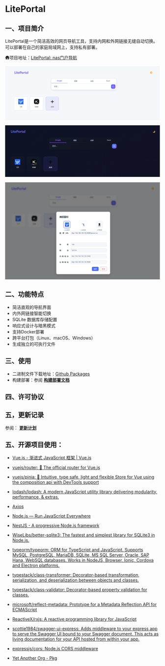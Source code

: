 # LitePortal

## 一、项目简介

LitePortal是一个简洁高效的网页导航工具，支持内网和外网链接无缝自动切换。可以部署在自己的家庭局域网上，支持私有部署。

🛖项目地址：[LitePortal: nas门户导航](https://gitee.com/yumos/LitePortal)



![image-20250823084643150](./docs/image-20250823084643150.png)

![image-20250823084742186](./docs/image-20250823084742186.png)

![image-20250823084848140](./docs/image-20250823084848140.png)

## 二、功能特点

- 简洁直观的导航界面
- 内外网链接智能切换
- SQLite 数据库存储配置
- 响应式设计与暗黑模式
- 支持Docker部署
- 跨平台打包（Linux、macOS、Windows）
- 生成独立的可执行文件

## 三、使用

+ 二进制文件下载地址：[Github Packages](https://github.com/cocolight?tab=packages&repo_name=LitePortal)
+ 构建部署：参阅 [**构建部署文档**](./docs/构建部署文档.md) 

## 四、许可协议



## 五，更新记录

参阅： **[更新计划](./docs/开发计划.md)** 



## 五、开源项目使用：

+ [Vue.js - 渐进式 JavaScript 框架 | Vue.js](https://cn.vuejs.org/)
+ [vuejs/router: 🚦 The official router for Vue.js](https://github.com/vuejs/router)
+ [vuejs/pinia: 🍍 Intuitive, type safe, light and flexible Store for Vue using the composition api with DevTools support](https://github.com/vuejs/pinia)
+ [lodash/lodash: A modern JavaScript utility library delivering modularity, performance, & extras.](https://github.com/lodash/lodash)
+ [Axios](https://axios-http.com/)
+ [Node.js — Run JavaScript Everywhere](https://nodejs.org/zh-cn)
+ [NestJS - A progressive Node.js framework](https://nestjs.com/)
+ [WiseLibs/better-sqlite3: The fastest and simplest library for SQLite3 in Node.js.](https://github.com/WiseLibs/better-sqlite3)
+ [typeorm/typeorm: ORM for TypeScript and JavaScript. Supports MySQL, PostgreSQL, MariaDB, SQLite, MS SQL Server, Oracle, SAP Hana, WebSQL databases. Works in NodeJS, Browser, Ionic, Cordova and Electron platforms.](https://github.com/typeorm/typeorm)
+ [typestack/class-transformer: Decorator-based transformation, serialization, and deserialization between objects and classes.](https://github.com/typestack/class-transformer)
+ [typestack/class-validator: Decorator-based property validation for classes.](https://github.com/typestack/class-validator)
+ [microsoft/reflect-metadata: Prototype for a Metadata Reflection API for ECMAScript](https://github.com/microsoft/reflect-metadata)
+ [ReactiveX/rxjs: A reactive programming library for JavaScript](https://github.com/reactivex/rxjs)
+ [scottie1984/swagger-ui-express: Adds middleware to your express app to serve the Swagger UI bound to your Swagger document. This acts as living documentation for your API hosted from within your app.](https://github.com/scottie1984/swagger-ui-express)
+ [expressjs/cors: Node.js CORS middleware](https://github.com/expressjs/cors)

+ [Yet Another Org - Pkg](https://github.com/yao-pkg)


